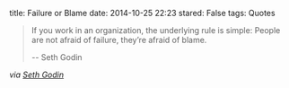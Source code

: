 title: Failure or Blame
date: 2014-10-25 22:23
stared: False
tags: Quotes

> If you work in an organization, the underlying rule is simple: People are not
> afraid of failure, they’re afraid of blame.
>
> -- Seth Godin

*via [Seth
Godin](http://sethgodin.typepad.com/seths_blog/2014/10/no-one-to-say-no.html)*
